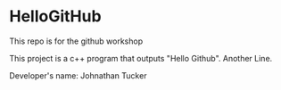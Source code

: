 # HelloGitHub
This repo is for the github workshop

This project is a c++ program that outputs "Hello Github". Another Line.

Developer's name: Johnathan Tucker 
